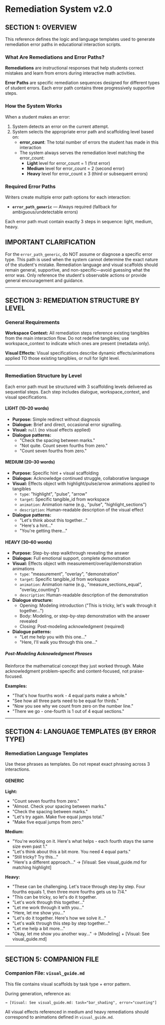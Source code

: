 # Remediation System v2.0

## SECTION 1: OVERVIEW

This reference defines the logic and language templates used to generate remediation error paths in educational interaction scripts.

### What Are Remediations and Error Paths?

**Remediations** are instructional responses that help students correct mistakes and learn from errors during interactive math activities.

**Error Paths** are specific remediation sequences designed for different types of student errors. Each error path contains three progressively supportive steps.

### How the System Works

When a student makes an error:
1. System detects an error on the current attempt.
2. System selects the appropriate error path and scaffolding level based on:
   - **error_count**: The total number of errors the student has made in this interaction
   - The system always serves the remediation level matching the error_count:
     - **Light** level for error_count = 1 (first error)
     - **Medium** level for error_count = 2 (second error)
     - **Heavy** level for error_count ≥ 3 (third or subsequent errors)

### Required Error Paths

Writers create multiple error path options for each interaction:
- **`error_path_generic`** — Always required (fallback for ambiguous/undetectable errors)

Each error path must contain exactly 3 steps in sequence: light, medium, heavy.

## IMPORTANT CLARIFICATION

For the `error_path_generic`, do NOT assume or diagnose a specific error type. This path is used when the system cannot determine the exact nature of the student's mistake. Remediation language and visual scaffolds should remain general, supportive, and non-specific—avoid guessing what the error was. Only reference the student's observable actions or provide general encouragement and guidance.

---

## SECTION 3: REMEDIATION STRUCTURE BY LEVEL

### General Requirements

**Workspace Context:** All remediation steps reference existing tangibles from the main interaction flow. Do not redefine tangibles; use workspace_context to indicate which ones are present (metadata only).

**Visual Effects:** Visual specifications describe dynamic effects/animations applied TO those existing tangibles, or null for light level.

---

### Remediation Structure by Level

Each error path must be structured with 3 scaffolding levels delivered as sequential steps. Each step includes dialogue, workspace_context, and visual specifications.

#### LIGHT (10–20 words)
- **Purpose:** Simple redirect without diagnosis
- **Dialogue:** Brief and direct, occasional error signalling.
- **Visual:** `null` (no visual effects applied)
- **Dialogue patterns:**
  - "Check the spacing between marks."
  - "Not quite. Count seven fourths from zero."
  - "Count seven fourths from zero."

#### MEDIUM (20–30 words)
- **Purpose:** Specific hint + visual scaffolding
- **Dialogue:** Acknowledge continued struggle, collaborative language
- **Visual:** Effects object with highlight/pulse/arrow animations applied to tangibles
  - `type`: "highlight", "pulse", "arrow"
  - `target`: Specific tangible_id from workspace
  - `animation`: Animation name (e.g., "pulse", "highlight_sections")
  - `description`: Human-readable description of the visual effect
- **Dialogue patterns:**
  - "Let's think about this together..."
  - "Here's a hint..."
  - "You're getting there..."

#### HEAVY (30–60 words)
- **Purpose:** Step-by-step walkthrough revealing the answer
- **Dialogue:** Full emotional support, complete demonstration
- **Visual:** Effects object with measurement/overlay/demonstration animations
  - `type`: "measurement", "overlay", "demonstration"
  - `target`: Specific tangible_id from workspace
  - `animation`: Animation name (e.g., "measure_sections_equal", "overlay_counting")
  - `description`: Human-readable description of the demonstration
- **Dialogue structure:**
  - Opening: Modeling introduction ("This is tricky, let's walk through it together...")
  - Body: Modeling, or step-by-step demonstration with the answer revealed
  - Closing: Post-modeling acknowledgment (required)
- **Dialogue patterns:**
  - "Let me help you with this one..."
  - "Here, I'll walk you through this one..."

##### Post-Modeling Acknowledgment Phrases

Reinforce the mathematical concept they just worked through. Make acknowledgment problem-specific and content-focused, not praise-focused.

**Examples:**
- "That's how fourths work - 4 equal parts make a whole."
- "See how all three parts need to be equal for thirds."
- "Now you see why we count from zero on the number line."
- "There we go - one-fourth is 1 out of 4 equal sections."

---

## SECTION 4: LANGUAGE TEMPLATES (BY ERROR TYPE)

### Remediation Language Templates

Use these phrases as templates. Do not repeat exact phrasing across 3 interactions.

#### GENERIC

**Light:**
- "Count seven fourths from zero."
- "Almost. Check your spacing between marks."
- "Check the spacing between marks."
- "Let's try again. Make five equal jumps total."
- "Make five equal jumps from zero."

**Medium:**
- "You're working on it. Here's what helps - each fourth stays the same size even past 1."
- "Let's think about this a bit more. You need 4 equal parts." 
- "Still tricky? Try this..."
- "Here's a different approach..." 
  → [Visual: See visual_guide.md for matching highlight]

**Heavy:**
- "These can be challenging. Let's trace through step by step. Four fourths equals 1, then three more fourths gets us to 7/4."
- "This can be tricky, so let's do it together.
- "Let's work through this together..."
- "Let me work through it with you..."
- "Here, let me show you..."
- "Let's do it together. Here's how we solve it..." 
- "Let's walk through this step by step together..." 
- "Let me help a bit more..." 
- "Okay, let me show you another way..." 
  → [Modeling] + [Visual: See visual_guide.md]

---

## SECTION 5: COMPANION FILE

### Companion File: `visual_guide.md`

This file contains visual scaffolds by task type + error pattern.

During generation, reference as:
```
→ [Visual: See visual_guide.md: task="bar_shading", error="counting"]
```

All visual effects referenced in medium and heavy remediations should correspond to animations defined in `visual_guide.md`.



